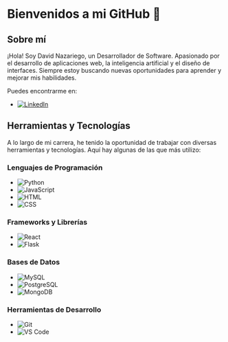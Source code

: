 # Bienvenidos a mi GitHub 👋

## Sobre mí
¡Hola! Soy David Nazariego, un Desarrollador de Software. Apasionado por el desarrollo de aplicaciones web, la inteligencia artificial y el diseño de interfaces. Siempre estoy buscando nuevas oportunidades para aprender y mejorar mis habilidades.

Puedes encontrarme en:
- [![LinkedIn](https://img.shields.io/badge/-LinkedIn-blue?style=flat&logo=linkedin)](https://www.linkedin.com/in/nazariego/)

## Herramientas y Tecnologías
A lo largo de mi carrera, he tenido la oportunidad de trabajar con diversas herramientas y tecnologías. Aquí hay algunas de las que más utilizo:

### Lenguajes de Programación
- ![Python](https://img.shields.io/badge/Python-3776AB?style=flat&logo=python&logoColor=white)
- ![JavaScript](https://img.shields.io/badge/JavaScript-F7DF1E?style=flat&logo=javascript&logoColor=black)
- ![HTML](https://img.shields.io/badge/HTML5-E34F26?style=flat&logo=html5&logoColor=white)
- ![CSS](https://img.shields.io/badge/CSS3-1572B6?style=flat&logo=css3&logoColor=white)

### Frameworks y Librerías
- ![React](https://img.shields.io/badge/React-20232A?style=flat&logo=react&logoColor=61DAFB)
- ![Flask](https://img.shields.io/badge/Flask-000000?style=flat&logo=flask&logoColor=white)

### Bases de Datos
- ![MySQL](https://img.shields.io/badge/MySQL-4479A1?style=flat&logo=mysql&logoColor=white)
- ![PostgreSQL](https://img.shields.io/badge/PostgreSQL-336791?style=flat&logo=postgresql&logoColor=white)
- ![MongoDB](https://img.shields.io/badge/MongoDB-47A248?style=flat&logo=mongodb&logoColor=white)

### Herramientas de Desarrollo
- ![Git](https://img.shields.io/badge/Git-F05032?style=flat&logo=git&logoColor=white)
- ![VS Code](https://img.shields.io/badge/VS%20Code-0078D4?style=flat&logo=visual-studio-code&logoColor=white)


